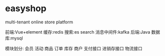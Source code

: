 # easyshop
multi-tenant online store platform

前端:Vue+element 缓存:redis 搜索:es search 消息中间件:kafka
后端:Java 数据库:mysql

模块划分:
  会员
  活动
  商品
  订单
  库存
  商户
  支付接口
  进销存接口
  物流接口


